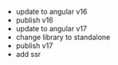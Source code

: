 * update to angular v16
* publish v16
* update to angular v17
* change library to standalone
* publish v17
* add ssr
